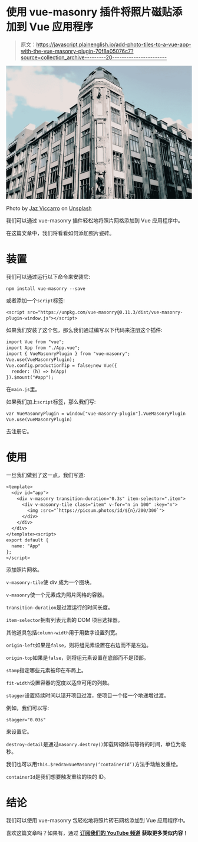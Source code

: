 # 使用 vue-masonry 插件将照片磁贴添加到 Vue 应用程序

> 原文：<https://javascript.plainenglish.io/add-photo-tiles-to-a-vue-app-with-the-vue-masonry-plugin-70f8a05076c7?source=collection_archive---------20----------------------->

![](img/ee643b7ae8e46f2ebb88f93be30e9f6f.png)

Photo by [Jaz Viccarro](https://unsplash.com/@viccarrocreative?utm_source=medium&utm_medium=referral) on [Unsplash](https://unsplash.com?utm_source=medium&utm_medium=referral)

我们可以通过 vue-masonry 插件轻松地将照片网格添加到 Vue 应用程序中。

在这篇文章中，我们将看看如何添加照片瓷砖。

# 装置

我们可以通过运行以下命令来安装它:

```
npm install vue-masonry --save
```

或者添加一个`script`标签:

```
<script src="https://unpkg.com/vue-masonry@0.11.3/dist/vue-masonry-plugin-window.js"></script>
```

如果我们安装了这个包，那么我们通过编写以下代码来注册这个插件:

```
import Vue from "vue";
import App from "./App.vue";
import { VueMasonryPlugin } from "vue-masonry";
Vue.use(VueMasonryPlugin);
Vue.config.productionTip = false;new Vue({
  render: (h) => h(App)
}).$mount("#app");
```

在`main.js`里。

如果我们加上`script`标签，那么我们写:

```
var VueMasonryPlugin = window["vue-masonry-plugin"].VueMasonryPlugin
Vue.use(VueMasonryPlugin)
```

去注册它。

# 使用

一旦我们做到了这一点，我们写道:

```
<template>
  <div id="app">
    <div v-masonry transition-duration="0.3s" item-selector=".item">
      <div v-masonry-tile class="item" v-for="n in 100" :key="n">
        <img :src="`https://picsum.photos/id/${n}/200/300`">
      </div>
    </div>
  </div>
</template><script>
export default {
  name: "App"
};
</script>
```

添加照片网格。

`v-masonry-tile`使 div 成为一个图块。

`v-masonry`使一个元素成为照片网格的容器。

`transition-duration`是过渡运行的时间长度。

`item-selector`拥有列表元素的 DOM 项目选择器。

其他道具包括`column-width`用于用数字设置列宽。

`origin-left`如果是`false`，则将组元素设置在右边而不是左边。

`origin-top`如果是`false`，则将组元素设置在底部而不是顶部。

`stamp`指定哪些元素被印在布局上。

`fit-width`设置容器的宽度以适应可用的列数。

`stagger`设置持续时间以错开项目过渡，使项目一个接一个地递增过渡。

例如，我们可以写:

```
stagger="0.03s"
```

来设置它。

`destroy-detail`是通过`masonry.destroy()`卸载砖砌体前等待的时间，单位为毫秒。

我们也可以用`this.$redrawVueMasonry(‘containerId’)`方法手动触发重绘。

`containerId`是我们想要触发重绘的块的 ID。

# 结论

我们可以使用 vue-masonry 包轻松地将照片砖石网格添加到 Vue 应用程序中。

喜欢这篇文章吗？如果有，通过 [**订阅我们的 YouTube 频道**](https://www.youtube.com/channel/UCtipWUghju290NWcn8jhyAw?sub_confirmation=true) **获取更多类似内容！**